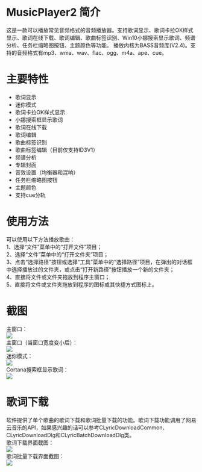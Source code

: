 # MusicPlayer2 简介
这是一款可以播放常见音频格式的音频播放器。支持歌词显示、歌词卡拉OK样式显示、歌词在线下载、歌词编辑、歌曲标签识别、Win10小娜搜索显示歌词、频谱分析、任务栏缩略图按钮、主题颜色等功能。 播放内核为BASS音频库(V2.4)。支持的音频格式有mp3、wma、wav、flac、ogg、m4a、ape、cue。
# 主要特性
* 歌词显示<br>
* 迷你模式
* 歌词卡拉OK样式显示
* 小娜搜索框显示歌词
* 歌词在线下载
* 歌词编辑
* 歌曲标签识别
* 歌曲标签编辑（目前仅支持ID3V1）
* 频谱分析
* 专辑封面
* 音效设置（均衡器和混响）
* 任务栏缩略图按钮
* 主题颜色
* 支持cue分轨
# 使用方法
可以使用以下方法播放歌曲：<br>
1、选择“文件”菜单中的“打开文件”项目；<br>
2、选择“文件”菜单中的“打开文件夹”项目；<br>
3、点击“选择路径”按钮或选择“工具”菜单中的“选择路径”项目，在弹出的对话框中选择播放过的文件夹，或点击“打开新路径”按钮播放一个新的文件夹；<br>
4、直接将文件或文件夹拖放到程序主窗口；<br>
5、直接将文件或文件夹拖放到程序的图标或其快捷方式图标上。<br>
# 截图
主窗口：<br>
![](https://github.com/zhongyang219/MusicPlayer2/raw/master/Screenshots/Main_window.png)<br>
主窗口（当窗口宽度变小后）：<br>
![](https://github.com/zhongyang219/MusicPlayer2/raw/master/Screenshots/Main_window2.png)<br>
迷你模式：<br>
![](https://github.com/zhongyang219/MusicPlayer2/raw/master/Screenshots/Mini_mode.png)<br>
Cortana搜索框显示歌词：<br>
![](https://github.com/zhongyang219/MusicPlayer2/raw/master/Screenshots/Cortana_lyric.png)<br>
# 歌词下载
软件提供了单个歌曲的歌词下载和歌词批量下载的功能。歌词下载功能调用了网易云音乐的API，如果感兴趣的话可以参考CLyricDownloadCommon、CLyricDownloadDlg和CLyricBatchDownloadDlg类。<br>
歌词下载界面截图：<br>
![](https://github.com/zhongyang219/MusicPlayer2/raw/master/Screenshots/Lyric_download.png)<br>
歌词批量下载界面截图：<br>
![](https://github.com/zhongyang219/MusicPlayer2/raw/master/Screenshots/Lyric_batch_download.png)<br>
